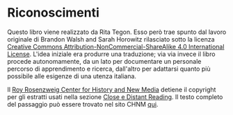 # Riconoscimenti

Questo libro viene realizzato da Rita Tegon. Esso però trae spunto dal lavoro originale di Brandon Walsh and Sarah Horowitz rilasciato sotto la licenza  [Creative Commons Attribution-NonCommercial-ShareAlike 4.0 International License](http://creativecommons.org/licenses/by-nc-sa/4.0/). L'idea iniziale era produrre una traduzione; via via invece il libro procede autonomamente, da un lato per documentare un personale percorso di apprendimento e ricerca, dall'altro per adattarsi quanto più possibile alle esigenze di una utenza italiana.

Il [Roy Rosenzweig Center for History and New Media](https://rrchnm.org) detiene il copyright per gli estratti usati nella sezione [Close e Distant Reading](close-reading-2/). Il testo completo del passaggio può essere trovato nel sito CHNM [qui](https://revolution.chnm.org/d/261/).
